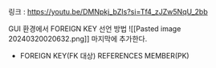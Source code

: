 링크 : https://youtu.be/DMNpkj_bZIs?si=Tf4_zJZw5NqU_2bb

GUI 환경에서 FOREIGN KEY 선언 방법
![[Pasted image 20240320020632.png]]
마지막에 추가한다.
- FOREIGN KEY(FK 대상) REFERENCES MEMBER(PK)